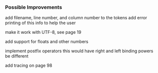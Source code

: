 


### Possible Improvements

add filename, line number, and column number to the tokens
add error printing of this info to help the user

make it work with UTF-8, see page 19

add support for floats and other numbers

implement postfix operators
this would have right and left binding powers be different 

add tracing on page 98